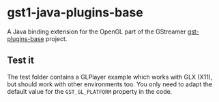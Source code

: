 # gst1-java-plugins-base

A Java binding extension for the OpenGL part of the GStreamer [gst-plugins-base](https://gitlab.freedesktop.org/gstreamer/gst-plugins-base) project.

## Test it

The test folder contains a GLPlayer example which works with GLX (X11), but should work with other environments too.
You only need to adapt the default value for the `GST_GL_PLATFORM` property in the code.
